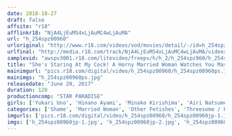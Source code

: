 ```yaml
---
date: 2018-10-27
draft: false
affsite: "r18"
afflinkr18: "NjA4LjEuMS4xLjAuMC4wLjAuMA"
url: "h_254spz00960"
urloriginal: "http://www.r18.com/videos/vod/movies/detail/-/id=h_254spz00960"
urlfinal: "http://media.r18.com/track/NjA4LjEuMS4xLjAuMC4wLjAuMA/videos/vod/movies/detail/-/id=h_254spz00960"
samplevid: "awspv3001.r18.com/litevideo/freepv/h/h_2/h_254spz960/h_254spz960_dmb_w.mp4"
title: "She's Staring At My Cock! A Horny Married Woman Watches You Masturbate 12 Ladies"
mainimgurl: "pics.r18.com/digital/video/h_254spz00960/h_254spz00960ps.jpg"
mainimgs: "h_254spz00960ps.jpg"
releasedate: "June 20, 2017"
duration: 120
productioncomp: "STAR PARADISE"
girls: ['Yukari Uno', 'Hinano Ayami', 'Minako Kirishima', 'Airi Natsume', 'Itsuki Nishiyama', 'Kurumi Nanase', 'Rino Mizuki', 'Amina Minami', 'Hina Kuraki']
categories: ['Shame', 'Married Woman', 'Other Fetishes', 'Threesome / Foursome', 'Hi-Def']
imgurls: ['pics.r18.com/digital/video/h_254spz00960/h_254spz00960jp-1.jpg', 'pics.r18.com/digital/video/h_254spz00960/h_254spz00960jp-2.jpg', 'pics.r18.com/digital/video/h_254spz00960/h_254spz00960jp-3.jpg', 'pics.r18.com/digital/video/h_254spz00960/h_254spz00960jp-4.jpg', 'pics.r18.com/digital/video/h_254spz00960/h_254spz00960jp-5.jpg', 'pics.r18.com/digital/video/h_254spz00960/h_254spz00960jp-6.jpg', 'pics.r18.com/digital/video/h_254spz00960/h_254spz00960jp-7.jpg', 'pics.r18.com/digital/video/h_254spz00960/h_254spz00960jp-8.jpg', 'pics.r18.com/digital/video/h_254spz00960/h_254spz00960jp-9.jpg', 'pics.r18.com/digital/video/h_254spz00960/h_254spz00960jp-10.jpg', 'pics.r18.com/digital/video/h_254spz00960/h_254spz00960jp-11.jpg', 'pics.r18.com/digital/video/h_254spz00960/h_254spz00960jp-12.jpg', 'pics.r18.com/digital/video/h_254spz00960/h_254spz00960jp-13.jpg', 'pics.r18.com/digital/video/h_254spz00960/h_254spz00960jp-14.jpg', 'pics.r18.com/digital/video/h_254spz00960/h_254spz00960jp-15.jpg', 'pics.r18.com/digital/video/h_254spz00960/h_254spz00960jp-16.jpg', 'pics.r18.com/digital/video/h_254spz00960/h_254spz00960jp-17.jpg', 'pics.r18.com/digital/video/h_254spz00960/h_254spz00960jp-18.jpg', 'pics.r18.com/digital/video/h_254spz00960/h_254spz00960jp-19.jpg', 'pics.r18.com/digital/video/h_254spz00960/h_254spz00960jp-20.jpg']
imgs: ['h_254spz00960jp-1.jpg', 'h_254spz00960jp-2.jpg', 'h_254spz00960jp-3.jpg', 'h_254spz00960jp-4.jpg', 'h_254spz00960jp-5.jpg', 'h_254spz00960jp-6.jpg', 'h_254spz00960jp-7.jpg', 'h_254spz00960jp-8.jpg', 'h_254spz00960jp-9.jpg', 'h_254spz00960jp-10.jpg', 'h_254spz00960jp-11.jpg', 'h_254spz00960jp-12.jpg', 'h_254spz00960jp-13.jpg', 'h_254spz00960jp-14.jpg', 'h_254spz00960jp-15.jpg', 'h_254spz00960jp-16.jpg', 'h_254spz00960jp-17.jpg', 'h_254spz00960jp-18.jpg', 'h_254spz00960jp-19.jpg', 'h_254spz00960jp-20.jpg']
---
```

